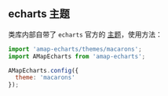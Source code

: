 ## echarts 主题

类库内部自带了 `echarts` 官方的 [主题](https://echarts.baidu.com/download-theme.html)，使用方法：

```js
import 'amap-echarts/themes/macarons';
import AMapEcharts from 'amap-echarts';

AMapEcharts.config({
  theme: 'macarons'
});
```
